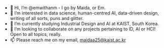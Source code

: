 - 👋 Hi, I’m @emwithanm - I go by Maida, or Em.
- 👀 I’m interested in data science, human-centred AI, data-driven design, writing of all sorts, puns and glitter.
- 🌱 I’m currently studying Industrial Design and AI at KAIST, South Korea.
- 💞️ I’m looking to collaborate on any projects pertaining to ID, AI or HCI! Open to all topics, really.
- 📫 Please reach me on my email, maidaa25@kaist.ac.kr

<!---
emwithanm/emwithanm is a ✨ special ✨ repository because its `README.md` (this file) appears on your GitHub profile.
You can click the Preview link to take a look at your changes.
--->
